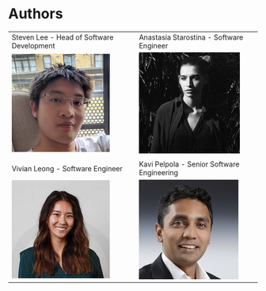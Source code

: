 # Authors

|                                           |                                            |
| ----------------------------------------- | ------------------------------------------ |
| Steven Lee - Head of Software Development | Anastasia Starostina - Software Engineer   |
| ![Steven](./img/steven.png)               | ![Anastasia](./img/anastasia.png)          |
|                                           |                                            |
| Vivian Leong - Software Engineer          | Kavi Pelpola - Senior Software Engineering |
| ![Vivian](./img/vivian.jpg)               | ![Kavi](./img/kavi.jpg)                    |
